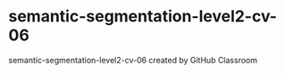 # semantic-segmentation-level2-cv-06
semantic-segmentation-level2-cv-06 created by GitHub Classroom
